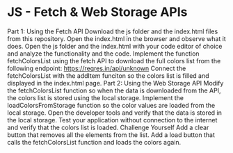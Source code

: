 # JS - Fetch & Web Storage APIs


Part 1: Using the Fetch API
Download the js folder and the index.html files from this repository.
Open the index.html in the browser and observe what it does.
Open the js folder and the index.html with your code editor of choice and analyze the functionality and the code.
Implement the function fetchColorsList using the fetch API to download the full colors list from the following endpoint: https://reqres.in/api/unknown
Connect the fetchColorsList with the addItem funciton so the colors list is filled and displayed in the index.html page.
Part 2: Using the Web Storage API
Modify the fetchColorsList function so when the data is downloaded from the API, the colors list is stored using the local storage.
Implement the loadColorsFromStorage function so the color values are loaded from the local storage.
Open the developer tools and verify that the data is stored in the local storage.
Test your application without connection to the internet and verify that the colors list is loaded.
Challenge Yourself
Add a clear button that removes all the elements from the list.
Add a load button that calls the fetchColorsList function and loads the colors again.
